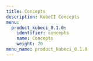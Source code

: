 ```yaml
---
title: Concepts
description: KubeCI Concepts
menu:
  product_kubeci_0.1.0:
    identifier: concepts
    name: Concepts
    weight: 20
menu_name: product_kubeci_0.1.0
---
```


